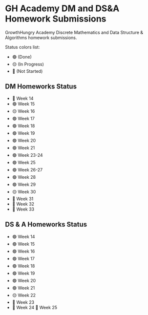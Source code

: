 # GH Academy DM and DS&A Homework Submissions

GrowthHungry Academy Discrete Mathematics and Data Structure &amp; Algorithms homework submissions.

Status colors list:

- 🟢 (Done)
- 🟡 (In Progress)
- 🔴 (Not Started)

## DM Homeworks Status

- 🔴 Week 14
- 🟢 Week 15
- 🟡 Week 16
- 🟢 Week 17
- 🟢 Week 18
- 🟢 Week 19
- 🟢 Week 20
- 🟢 Week 21
- 🟢 Week 23-24
- 🟢 Week 25
- 🟢 Week 26-27
- 🟢 Week 28
- 🟢 Week 29
- 🟡 Week 30
- 🔴 Week 31
- 🔴 Week 32
- 🔴 Week 33
  

## DS & A Homeworks Status

- 🟢 Week 14
- 🟢 Week 15
- 🟢 Week 16
- 🟢 Week 17
- 🟢 Week 18
- 🟢 Week 19
- 🟢 Week 20
- 🟢 Week 21
- 🟡 Week 22
- 🔴 Week 23
- 🔴 Week 24
🔴 Week 25


